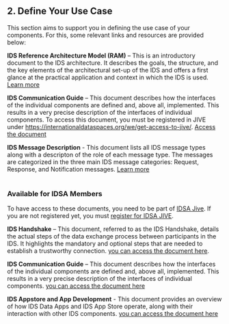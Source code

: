 ## 2. Define Your Use Case
This section aims to support you in defining the use case of your components. For this, some relevant links and resources are provided below: 

**IDS Reference Architecture Model (RAM)** – This is an introductory document to the IDS architecture. It describes the goals, the structure, and the key elements of the architectural set-up of the IDS and offers a first glance at the practical application and context in which the IDS is used. [Learn more](/IDS-Reference-Architecture-Model-3.0-2019.pdf)

**IDS Communication Guide** – This document describes how the interfaces of the individual components are defined and, above all, implemented. This results in a very precise description of the interfaces of individual components. To access this document, you must be registered in JIVE under https://internationaldataspaces.org/we/get-access-to-jive/. [Access the document](https://industrialdataspace.jiveon.com/docs/DOC-2524)

**IDS Message Description** - This document lists all IDS message types along with a descripton of the role of each message type. The messages are categorized in the three main IDS message categories: Request, Response, and Notification messages. [Learn more](https://htmlpreview.github.io/?https://github.com/IndustrialDataSpace/InformationModel/blob/feature/message_taxonomy_description/model/communication/Message_Description.htm)

#

### Available for IDSA Members
To have access to these documents, you need to be part of [IDSA Jive](https://industrialdataspace.jiveon.com/). If you are not registered yet, you must [register for IDSA JIVE](https://internationaldataspaces.org/we/get-access-to-jive/).

**IDS Handshake** – This document, referred to as the IDS Handshake, details the actual steps of the data exchange process between participants in the IDS. It highlights the mandatory and optional steps that are needed to establish a trustworthy connection. [you can access the document here](https://industrialdataspace.jiveon.com/docs/DOC-1817#jive_content_id_Motivation). 

**IDS Communication Guide** – This document describes how the interfaces of the individual components are defined and, above all, implemented. This results in a very precise description of the interfaces of individual components. [you can access the document here](https://industrialdataspace.jiveon.com/docs/DOC-2524)

**IDS Appstore and App Development** - This document provides an overview of how IDS Data Apps and IDS App Store operate, along with their interaction with other IDS components. [you can access the document here](https://industrialdataspace.jiveon.com/docs/DOC-2604)
